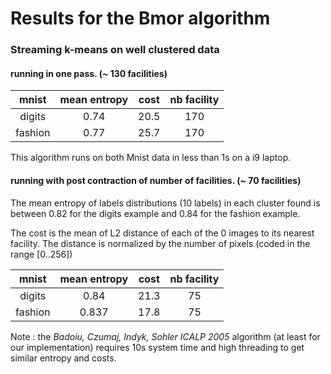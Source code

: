 # Results for the Bmor algorithm

### Streaming k-means on well clustered data

#### running in one pass. (~ 130 facilities)

|  mnist  | mean entropy | cost  | nb facility |
| :-----: | :----------: | :---: | :---------: |
| digits  |     0.74     | 20.5  |     170     |
| fashion |     0.77     | 25.7  |     170     |

This algorithm runs on both Mnist data in less than 1s on a i9 laptop.

#### running with post contraction of number of facilities. (~ 70 facilities)

The mean entropy of labels distributions (10 labels) in each cluster found is between 0.82 for the digits example and 0.84 for the fashion example.

The cost is the mean of L2 distance of each of the  0 images to its nearest facility. The distance is normalized by the number of pixels (coded in the range [0..256])

|  mnist  | mean entropy | cost  | nb facility |
| :-----: | :----------: | :---: | :---------: |
| digits  |     0.84     | 21.3  |     75      |
| fashion |    0.837     | 17.8  |     75      |
    
Note : the  *Badoiu, Czumaj, Indyk, Sohler ICALP 2005* algorithm (at least for our implementation) requires 10s system time and high threading to get similar entropy and costs. 
